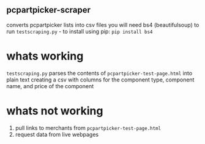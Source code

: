 ## pcpartpicker-scraper
converts pcpartpicker lists into csv files
you will need bs4 (beautifulsoup) to run `testscraping.py`
    - to install using pip: `pip install bs4`

# whats working
`testscraping.py` parses the contents of `pcpartpicker-test-page.html` into plain text creating a csv with columns for the component type, component name, and price of the component

# whats not working
1. pull links to merchants from `pcpartpicker-test-page.html`
2. request data from live webpages
